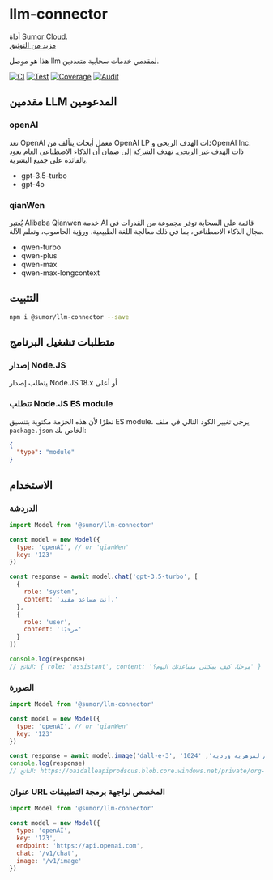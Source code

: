 # llm-connector

أداة [Sumor Cloud](https://sumor.cloud).  
[مزيد من التوثيق](https://sumor.cloud/llm-connector)

هذا هو موصل llm لمقدمي خدمات سحابية متعددين.

[![CI](https://github.com/sumor-cloud/llm-connector/actions/workflows/ci.yml/badge.svg)](https://github.com/sumor-cloud/llm-connector/actions/workflows/ci.yml)
[![Test](https://github.com/sumor-cloud/llm-connector/actions/workflows/ut.yml/badge.svg)](https://github.com/sumor-cloud/llm-connector/actions/workflows/ut.yml)
[![Coverage](https://github.com/sumor-cloud/llm-connector/actions/workflows/coverage.yml/badge.svg)](https://github.com/sumor-cloud/llm-connector/actions/workflows/coverage.yml)
[![Audit](https://github.com/sumor-cloud/llm-connector/actions/workflows/audit.yml/badge.svg)](https://github.com/sumor-cloud/llm-connector/actions/workflows/audit.yml)

## مقدمين LLM المدعومين

### openAI

تعد OpenAI معمل أبحاث يتألف من OpenAI LP ذات الهدف الربحي وOpenAI Inc. ذات الهدف غير الربحي. تهدف الشركة إلى ضمان أن الذكاء الاصطناعي العام يعود بالفائدة على جميع البشرية.

- gpt-3.5-turbo
- gpt-4o

### qianWen

يُعتبر Alibaba Qianwen خدمة AI قائمة على السحابة توفر مجموعة من القدرات في مجال الذكاء الاصطناعي، بما في ذلك معالجة اللغة الطبيعية، ورؤية الحاسوب، وتعلم الآلة.

- qwen-turbo
- qwen-plus
- qwen-max
- qwen-max-longcontext

## التثبيت

```bash
npm i @sumor/llm-connector --save
```

## متطلبات تشغيل البرنامج

### إصدار Node.JS

يتطلب إصدار Node.JS 18.x أو أعلى

### تتطلب Node.JS ES module

نظرًا لأن هذه الحزمة مكتوبة بتنسيق ES module، يرجى تغيير الكود التالي في ملف `package.json` الخاص بك:

```json
{
  "type": "module"
}
```

## الاستخدام

### الدردشة

```javascript
import Model from '@sumor/llm-connector'

const model = new Model({
  type: 'openAI', // or 'qianWen'
  key: '123'
})

const response = await model.chat('gpt-3.5-turbo', [
  {
    role: 'system',
    content: 'أنت مساعد مفيد.'
  },
  {
    role: 'user',
    content: 'مرحبًا'
  }
])

console.log(response)
// الناتج: { role: 'assistant', content: 'مرحبًا، كيف يمكنني مساعدتك اليوم؟' }
```

### الصورة

```javascript
import Model from '@sumor/llm-connector'

const model = new Model({
  type: 'openAI', // or 'qianWen'
  key: '123'
})

const response = await model.image('dall-e-3', 'رسم لمزهرية وردية', '1024x1024')
console.log(response)
// الناتج: https://oaidalleapiprodscus.blob.core.windows.net/private/org-B7O45Q0iSubrkWb...
```

### عنوان URL المخصص لواجهة برمجة التطبيقات

```javascript
import Model from '@sumor/llm-connector'

const model = new Model({
  type: 'openAI',
  key: '123',
  endpoint: 'https://api.openai.com',
  chat: '/v1/chat',
  image: '/v1/image'
})
```
